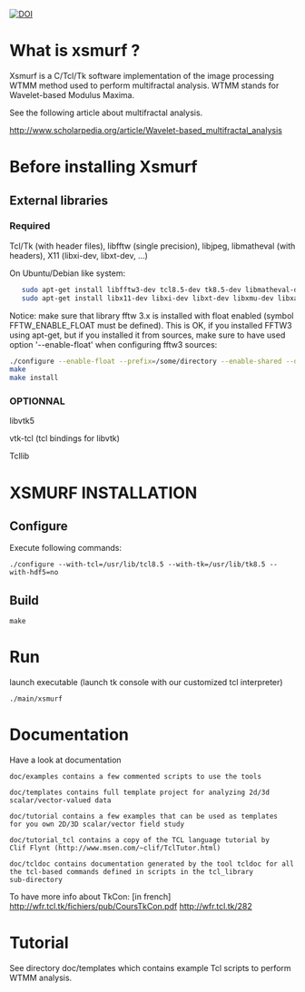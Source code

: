 [![DOI](https://zenodo.org/badge/22606/pkestene/xsmurf.svg)](https://zenodo.org/badge/latestdoi/22606/pkestene/xsmurf)

# What is xsmurf ?

Xsmurf is a C/Tcl/Tk software implementation of the image processing WTMM method used to perform multifractal analysis.
WTMM stands for Wavelet-based Modulus Maxima.

See the following article about multifractal analysis.

http://www.scholarpedia.org/article/Wavelet-based_multifractal_analysis

# Before installing Xsmurf

## External libraries

### Required

Tcl/Tk (with header files), libfftw (single precision), libjpeg, libmatheval (with headers), X11 (libxi-dev, libxt-dev, ...)

   On Ubuntu/Debian like system:
```bash
   sudo apt-get install libfftw3-dev tcl8.5-dev tk8.5-dev libmatheval-dev libjpeg-dev
   sudo apt-get install libx11-dev libxi-dev libxt-dev libxmu-dev libxau-dev
```

   Notice: make sure that library fftw 3.x is installed with float enabled 
(symbol FFTW_ENABLE_FLOAT must be defined). This is OK, if you installed FFTW3 using apt-get, but if you installed it from sources, make sure to have used option '--enable-float' when configuring fftw3 sources:

```bash
./configure --enable-float --prefix=/some/directory --enable-shared --disable-static --enable-type-prefix
make
make install
```

### OPTIONNAL

libvtk5

vtk-tcl (tcl bindings for libvtk)

Tcllib

# XSMURF INSTALLATION

## Configure

Execute following commands:

	./configure --with-tcl=/usr/lib/tcl8.5 --with-tk=/usr/lib/tk8.5 --with-hdf5=no

## Build

	make

# Run

launch executable (launch tk console with our customized tcl interpreter)

	./main/xsmurf

# Documentation

Have a look at documentation

	doc/examples contains a few commented scripts to use the tools

	doc/templates contains full template project for analyzing 2d/3d
	scalar/vector-valued data

	doc/tutorial contains a few examples that can be used as templates
	for you own 2D/3D scalar/vector field study

	doc/tutorial_tcl contains a copy of the TCL language tutorial by
	Clif Flynt (http://www.msen.com/~clif/TclTutor.html) 

	doc/tcldoc contains documentation generated by the tool tcldoc for all
	the tcl-based commands defined in scripts in the tcl_library
	sub-directory

To have more info about TkCon:
[in french]
http://wfr.tcl.tk/fichiers/pub/CoursTkCon.pdf
http://wfr.tcl.tk/282

# Tutorial

See directory doc/templates which contains example Tcl scripts to perform WTMM analysis.


